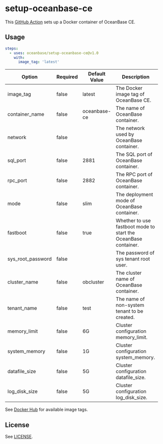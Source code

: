 # setup-oceanbase-ce

This [GitHub Action](https://github.com/features/actions) sets up a Docker container of OceanBase CE.

## Usage

```yaml
steps:
  - uses: oceanbase/setup-oceanbase-ce@v1.0
    with:
      image_tag: 'latest'
```

| Option            | Required | Default Value | Description                                                    |
|-------------------|----------|---------------|----------------------------------------------------------------|
| image_tag         | false    | latest        | The Docker image tag of OceanBase CE.                          |
| container_name    | false    | oceanbase-ce  | The name of OceanBase container.                               |
| network           | false    |               | The network used by OceanBase container.                       |
| sql_port          | false    | 2881          | The SQL port of OceanBase container.                           |
| rpc_port          | false    | 2882          | The RPC port of OceanBase container.                           |
| mode              | false    | slim          | The deployment mode of OceanBase container.                    |
| fastboot          | false    | true          | Whether to use fastboot mode to start the OceanBase container. |
| sys_root_password | false    |               | The password of sys tenant root user.                          |
| cluster_name      | false    | obcluster     | The cluster name of OceanBase container.                       |
| tenant_name       | false    | test          | The name of non-system tenant to be created.                   |
| memory_limit      | false    | 6G            | Cluster configuration memory_limit.                            |
| system_memory     | false    | 1G            | Cluster configuration system_memory.                           |
| datafile_size     | false    | 5G            | Cluster configuration datafile_size.                           |
| log_disk_size     | false    | 5G            | Cluster configuration log_disk_size.                           |

See [Docker Hub](https://hub.docker.com/r/oceanbase/oceanbase-ce) for available image tags.

## License

See [LICENSE](LICENSE).
